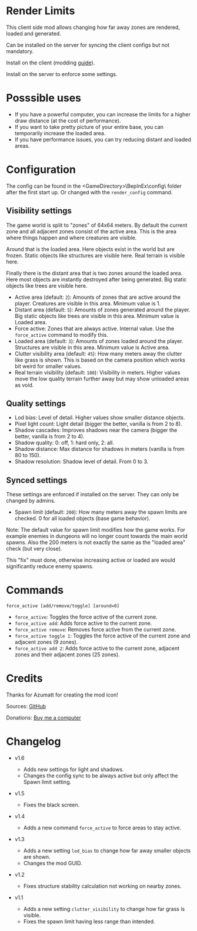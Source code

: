 # Render Limits

This client side mod allows changing how far away zones are rendered, loaded and generated.

Can be installed on the server for syncing the client configs but not mandatory.

Install on the client (modding [guide](https://youtu.be/L9ljm2eKLrk)).

Install on the server to enforce some settings.

# Posssible uses

- If you have a powerful computer, you can increase the limits for a higher draw distance (at the cost of performance).
- If you want to take pretty picture of your entire base, you can temporarily increase the loaded area.
- If you have performance issues, you can try reducing distant and loaded areas.

# Configuration

The config can be found in the \<GameDirectory\>\BepInEx\config\ folder after the first start up. Or changed with the `render_config` command.

## Visibility settings

The game world is split to "zones" of 64x64 meters. By default the current zone and all adjacent zones consist of the active area. This is the area where things happen and where creatures are visible.

Around that is the loaded area. Here objects exist in the world but are frozen. Static objects like structures are visible here. Real terrain is visible here.

Finally there is the distant area that is two zones around the loaded area. Here most objects are instantly destroyed after being generated. Big static objects like trees are visible here.

- Active area (default: `2`): Amounts of zones that are active around the player. Creatures are visible in this area. Minimum value is 1.
- Distant area (default: `5`): Amounts of zones generated around the player. Big static objects like trees are visible in this area. Minimum value is Loaded area.
- Force active: Zones that are always active. Internal value. Use the `force_active` command to modify this.
- Loaded area (default: `3`): Amounts of zones loaded around the player. Structures are visible in this area. Minimum value is Active area.
- Clutter visibility area (default: `45`): How many meters away the clutter like grass is shown. This is based on the camera position which works bit weird for smaller values.
- Real terrain visibility (default: `180`): Visibility in meters. Higher values move the low quality terrain further away but may show unloaded areas as void.

## Quality settings

- Lod bias: Level of detail. Higher values show smaller distance objects.
- Pixel light count: Light detail (bigger the better, vanilla is from 2 to 8).
- Shadow cascades: Improves shadows near the camera (bigger the better, vanilla is from 2 to 4).
- Shadow quality: 0: off, 1: hard only, 2: all.
- Shadow distance: Max distance for shadows in meters (vanilla is from 80 to 150).
- Shadow resolution: Shadow level of detail. From 0 to 3.

## Synced settings

These settings are enforced if installed on the server. They can only be changed by admins.

- Spawn limit (default: `200`): How many meters away the spawn limits are checked. 0 for all loaded objects (base game behavior).

Note: The default value for spawn limit modifies how the game works. For example enemies in dungeons will no longer count towards the main world spawns. Also the 200 meters is not exactly the same as the "loaded area" check (but very close).

This "fix" must done, otherwise increasing active or loaded are would significantly reduce enemy spawns.

# Commands

`force_active [add/remove/toggle] [around=0]`

- `force_active`: Toggles the force active of the current zone.
- `force_active add`: Adds force active to the current zone.
- `force_active remove`: Removes force active from the current zone.
- `force_active toggle 1`: Toggles the force active of the current zone and adjacent zones (9 zones).
- `force_active add 2`: Adds force active to the current zone, adjacent zones and their adjacent zones (25 zones).

# Credits

Thanks for Azumatt for creating the mod icon!

Sources: [GitHub](https://github.com/JereKuusela/valheim-render_limits)

Donations: [Buy me a computer](https://www.buymeacoffee.com/jerekuusela)

# Changelog

- v1.6
	- Adds new settings for light and shadows.
	- Changes the config sync to be always active but only affect the Spawn limit setting.

- v1.5
	- Fixes the black screen.

- v1.4
	- Adds a new command `force_active` to force areas to stay active.

- v1.3
	- Adds a new setting `lod_bias` to change how far away smaller objects are shown.
	- Changes the mod GUID.

- v1.2
	- Fixes structure stability calculation not working on nearby zones.

- v1.1
	- Adds a new setting `clutter_visibility` to change how far grass is visible.
	- Fixes the spawn limit having less range than intended.

